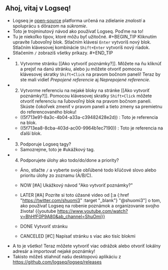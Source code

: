## Ahoj, vitaj v Logseq!
- Logseq je [open-source](https://github.com/logseq/logseq) platforma určená na zdielanie _znalostí_ a spoluprácu s dôrazom na _súkromie_.
- Toto je trojminutový návod ako používať Logseq. Poďme na to!
- Tu je niekoľko tipov, ktoré môžu byť užitočné.
  #+BEGIN_TIP
  Kliknutím upravíte ľubovoľný blok.
  Stlačním klávesi `Enter` vytvoríš nový blok.
  Stlačním klávesovej kombinácie `Shift+Enter` vytvoríš nový riadok.
  Stlačením `/` zobrazíš všetky príkazy.
  #+END_TIP
- 1. Vytvorme stránku [[Ako vytvoriť poznámky?]]. Môžete na ňu kliknúť a prejsť na danú stránku, alebo ju môžete otvoriť pomocou klávesovej skratky `Shift+Click` na pravom bočnom paneli! Teraz by ste mali vidieť _Prepojené referencie_ aj _Neprepojené referencie_.
- 2. Vytvorme referenciu na nejaké bloky na stránke [[Ako vytvoriť poznámky?]]. Pomocou klávesovej skratky `Shift+Click` môžete otvoriť referenciu na ľubovoľný blok na pravom bočnom paneli. Skúste čokoľvek zmeniť v pravom paneli a tieto zmeny sa premietnu do referencovaného bloku!
    - ((5f713e91-8a3c-4b04-a33a-c39482428e2d)) : Toto je referencia na blok.
    - ((5f713ea8-8cba-403d-ac00-9964b1ec7190)) : Toto je referencia na ďalší blok.
- 3. Podporuje Logseq tagy?
    - Samozrejme, toto je #ukážkový tag.
- 4. Podporujete úlohy ako todo/do/done a priority?
    - Áno, stlačte `/` a vyberte svoje obľúbené todo kľúčové slovo alebo prioritu úlohy zo zoznamu (A/B/C).
    - NOW [#A] Ukážkový návod "Ako vytvoriť poznámky?"
    - LATER [#A] Pozrite si toto úžasné video od [:a {:href "https://twitter.com/shuomi3" :target "_blank"} "@shuomi3"] o tom, ako používať Logseq na robenie poznámok a organizovanie svojho života!
      {{youtube https://www.youtube.com/watch?v=BhHfF0P9A80&ab_channel=ShuOmi}}

    - DONE Vytvoriť stránku
    - CANCELED [#C] Napísať stránku s viac ako tisíc blokmi
- A to je všetko! Teraz môžete vytvoriť viac odrážok alebo otvoriť lokálny adresár a importovať nejaké poznámky!
- Takisto môžeš stiahnúť našu desktopovú aplikáciu z https://github.com/logseq/logseq/releases
